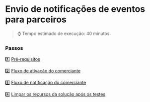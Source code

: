 <h1>Envio de notificações de eventos para parceiros</h1>

> :watch: Tempo estimado de execução: 40 minutos.

### Passos

:one: <a href="pre-requisitos.md">Pré-requisitos</a>

:two: <a href="fluxo-ativacao.md">Fluxo de ativação do comerciante</a>

:three: <a href="fluxo-notificacao.md">Fluxo de notificação do comerciante</a>

:four: <a href="limpar-recursos-solucao-apos-teste.md">Limpar os recursos da solução após os testes</a>
